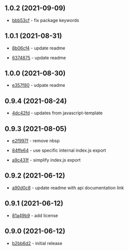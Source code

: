 ## 1.0.2 (2021-09-09)

- [bbb53cf](https://github.com/craigahobbs/element-model/commit/bbb53cf) - fix package keywords

## 1.0.1 (2021-08-31)

- [8b06cf4](https://github.com/craigahobbs/element-model/commit/8b06cf4) - update readme

- [6374875](https://github.com/craigahobbs/element-model/commit/6374875) - update readme

## 1.0.0 (2021-08-30)

- [e357f80](https://github.com/craigahobbs/element-model/commit/e357f80) - udpate readme

## 0.9.4 (2021-08-24)

- [4dc42fd](https://github.com/craigahobbs/element-model/commit/4dc42fd) - updates from javascript-template

## 0.9.3 (2021-08-05)

- [e2f997f](https://github.com/craigahobbs/element-model/commit/e2f997f) - remove nbsp

- [84ffe64](https://github.com/craigahobbs/element-model/commit/84ffe64) - use specific internal index.js export

- [a9c431f](https://github.com/craigahobbs/element-model/commit/a9c431f) - simplify index.js export

## 0.9.2 (2021-06-12)

- [a90d0c8](https://github.com/craigahobbs/element-model/commit/a90d0c8) - update readme with api documentation link

## 0.9.1 (2021-06-12)

- [81a49b9](https://github.com/craigahobbs/element-model/commit/81a49b9) - add license

## 0.9.0 (2021-06-12)

- [b2bb6d2](https://github.com/craigahobbs/element-model/commit/b2bb6d2) - initial release
